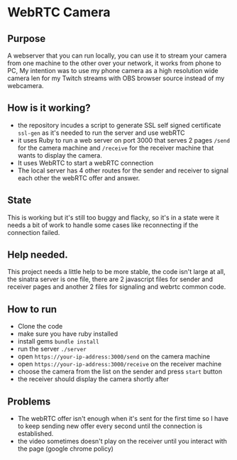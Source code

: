 WebRTC Camera
=============


## Purpose

A webserver that you can run locally, you can use it to stream your camera from
one machine to the other over your network, it works from phone to PC, My
intention was to use my phone camera as a high resolution wide camera len for my Twitch
streams with OBS browser source instead of my webcamera.

## How is it working?

- the repository incudes a script to generate SSL self signed certificate
  `ssl-gen` as it's needed to run the server and use webRTC
- it uses Ruby to run a web server on port 3000 that serves 2 pages `/send` for
  the camera machine and `/receive` for the receiver machine that wants to
  display the camera.
- It uses WebRTC to start a webRTC connection
- The local server has 4 other routes for the sender and receiver to signal each
  other the webRTC offer and answer.


## State

This is working but it's still too buggy and flacky, so it's in a state were it
needs a bit of work to handle some cases like reconnecting if the connection
failed.

## Help needed.

This project needs a little help to be more stable, the code isn't large at all,
the sinatra server is one file, there are 2 javascript files for sender and
receiver pages and another 2 files for signaling and webrtc common code.


## How to run

- Clone the code
- make sure you have ruby installed
- install gems `bundle install`
- run the server `./server`
- open `https://your-ip-address:3000/send` on the camera machine
- open `https://your-ip-address:3000/receive` on the receiver machine
- choose the camera from the list on the sender and press `start` button
- the receiver should display the camera shortly after

## Problems

- The webRTC offer isn't enough when it's sent for the first time so I have to
  keep sending new offer every second until the connection is established.
- the video sometimes doesn't play on the receiver until you interact with the
  page (google chrome policy)
